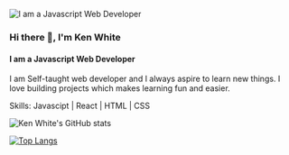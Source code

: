 ![I am a Javascript Web Developer](https://user-images.githubusercontent.com/68158625/109462913-3e4e1900-7a75-11eb-8f83-d96e26864ed3.jpg)
### Hi there 👋, I'm Ken White
#### I am a Javascript Web Developer

I am Self-taught web developer and I always aspire to learn new things. I love building projects which makes learning fun and easier. 

Skills: Javascipt | React | HTML | CSS

![Ken White's GitHub stats](https://github-readme-stats.vercel.app/api?username=KenWhite02&count_private=true&theme=gotham&show_icons=true)

[![Top Langs](https://github-readme-stats.vercel.app/api/top-langs/?username=KenWhite02&layout=compact&theme=gotham&count_private=true)](https://github.com/anuraghazra/github-readme-stats)
